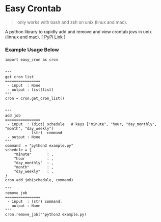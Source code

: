 # Easy Crontab
> only works with bash and zsh on unix (linux and mac).  

A python library to rapidly add and remove and view crontab jovs in unix (linnux and mac).
[ [PyPi Link](https://pypi.org/project/easy-cron/0.1/) ]


### Example Usage Below

```
import easy_cron as cron


""" 
get cron list
================
 - input  : None
 - output : list[list]
"""
cron = cron.get_cron_list()


""" 
add job
================
 - input  : (dict) schedule   # keys ["minute", "hour, "day_monthly", "month", "day_weekly"]
            (str)  command  
 - output : None
"""
command  = "python3 example.py"
schedule = {
    "minute"       : , 
    "hour          : , 
    "day_monthly"  : , 
    "month"        : , 
    "day_weekly"   : ,
}
cron.add_job(schedule, command)

""" 
remove job
================
 - input  : (str) command, 
 - output : None
"""
cron.remove_job(""python3 example.py)
```
